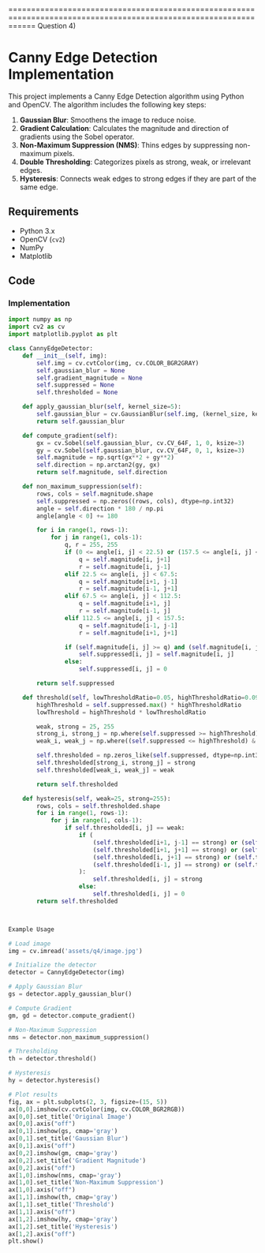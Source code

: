 ==================================================================================================================
Question 4)

# Canny Edge Detection Implementation

This project implements a Canny Edge Detection algorithm using Python and OpenCV. The algorithm includes the following key steps:
1. **Gaussian Blur**: Smoothens the image to reduce noise.
2. **Gradient Calculation**: Calculates the magnitude and direction of gradients using the Sobel operator.
3. **Non-Maximum Suppression (NMS)**: Thins edges by suppressing non-maximum pixels.
4. **Double Thresholding**: Categorizes pixels as strong, weak, or irrelevant edges.
5. **Hysteresis**: Connects weak edges to strong edges if they are part of the same edge.

## Requirements
- Python 3.x
- OpenCV (`cv2`)
- NumPy
- Matplotlib

## Code

### Implementation

```python
import numpy as np
import cv2 as cv
import matplotlib.pyplot as plt

class CannyEdgeDetector:
    def __init__(self, img):
        self.img = cv.cvtColor(img, cv.COLOR_BGR2GRAY)
        self.gaussian_blur = None
        self.gradient_magnitude = None
        self.suppressed = None
        self.thresholded = None

    def apply_gaussian_blur(self, kernel_size=5):
        self.gaussian_blur = cv.GaussianBlur(self.img, (kernel_size, kernel_size), 1.4)
        return self.gaussian_blur

    def compute_gradient(self):
        gx = cv.Sobel(self.gaussian_blur, cv.CV_64F, 1, 0, ksize=3)
        gy = cv.Sobel(self.gaussian_blur, cv.CV_64F, 0, 1, ksize=3)
        self.magnitude = np.sqrt(gx**2 + gy**2)
        self.direction = np.arctan2(gy, gx)
        return self.magnitude, self.direction

    def non_maximum_suppression(self):
        rows, cols = self.magnitude.shape
        self.suppressed = np.zeros((rows, cols), dtype=np.int32)
        angle = self.direction * 180 / np.pi
        angle[angle < 0] += 180

        for i in range(1, rows-1):
            for j in range(1, cols-1):
                q, r = 255, 255
                if (0 <= angle[i, j] < 22.5) or (157.5 <= angle[i, j] <= 180):
                    q = self.magnitude[i, j+1]
                    r = self.magnitude[i, j-1]
                elif 22.5 <= angle[i, j] < 67.5:
                    q = self.magnitude[i+1, j-1]
                    r = self.magnitude[i-1, j+1]
                elif 67.5 <= angle[i, j] < 112.5:
                    q = self.magnitude[i+1, j]
                    r = self.magnitude[i-1, j]
                elif 112.5 <= angle[i, j] < 157.5:
                    q = self.magnitude[i-1, j-1]
                    r = self.magnitude[i+1, j+1]

                if (self.magnitude[i, j] >= q) and (self.magnitude[i, j] >= r):
                    self.suppressed[i, j] = self.magnitude[i, j]
                else:
                    self.suppressed[i, j] = 0

        return self.suppressed

    def threshold(self, lowThresholdRatio=0.05, highThresholdRatio=0.09):
        highThreshold = self.suppressed.max() * highThresholdRatio
        lowThreshold = highThreshold * lowThresholdRatio

        weak, strong = 25, 255
        strong_i, strong_j = np.where(self.suppressed >= highThreshold)
        weak_i, weak_j = np.where((self.suppressed <= highThreshold) & (self.suppressed >= lowThreshold))

        self.thresholded = np.zeros_like(self.suppressed, dtype=np.int32)
        self.thresholded[strong_i, strong_j] = strong
        self.thresholded[weak_i, weak_j] = weak

        return self.thresholded

    def hysteresis(self, weak=25, strong=255):
        rows, cols = self.thresholded.shape
        for i in range(1, rows-1):
            for j in range(1, cols-1):
                if self.thresholded[i, j] == weak:
                    if (
                        (self.thresholded[i+1, j-1] == strong) or (self.thresholded[i+1, j] == strong) or
                        (self.thresholded[i+1, j+1] == strong) or (self.thresholded[i, j-1] == strong) or
                        (self.thresholded[i, j+1] == strong) or (self.thresholded[i-1, j-1] == strong) or
                        (self.thresholded[i-1, j] == strong) or (self.thresholded[i-1, j+1] == strong)
                    ):
                        self.thresholded[i, j] = strong
                    else:
                        self.thresholded[i, j] = 0
        return self.thresholded



Example Usage

# Load image
img = cv.imread('assets/q4/image.jpg')

# Initialize the detector
detector = CannyEdgeDetector(img)

# Apply Gaussian Blur
gs = detector.apply_gaussian_blur()

# Compute Gradient
gm, gd = detector.compute_gradient()

# Non-Maximum Suppression
nms = detector.non_maximum_suppression()

# Thresholding
th = detector.threshold()

# Hysteresis
hy = detector.hysteresis()

# Plot results
fig, ax = plt.subplots(2, 3, figsize=(15, 5))
ax[0,0].imshow(cv.cvtColor(img, cv.COLOR_BGR2RGB))
ax[0,0].set_title('Original Image')
ax[0,0].axis("off")
ax[0,1].imshow(gs, cmap='gray')
ax[0,1].set_title('Gaussian Blur')
ax[0,1].axis("off")
ax[0,2].imshow(gm, cmap='gray')
ax[0,2].set_title('Gradient Magnitude')
ax[0,2].axis("off")
ax[1,0].imshow(nms, cmap='gray')
ax[1,0].set_title('Non-Maximum Suppression')
ax[1,0].axis("off")
ax[1,1].imshow(th, cmap='gray')
ax[1,1].set_title('Threshold')
ax[1,1].axis("off")
ax[1,2].imshow(hy, cmap='gray')
ax[1,2].set_title('Hysteresis')
ax[1,2].axis("off")
plt.show()

